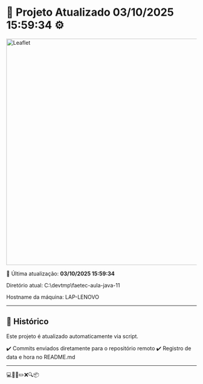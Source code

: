 # 🚀 Projeto Atualizado **03/10/2025 15:59:34** ⚙️


<img width="600" src="https://rawgit.com/Leaflet/Leaflet/main/src/images/logo.svg" alt="Leaflet" />


📅 Última atualização: **03/10/2025 15:59:34**

Diretório atual: C:\devtmp\faetec-aula-java-11

Hostname da máquina: LAP-LENOVO

---

## 📌 Histórico
Este projeto é atualizado automaticamente via script.

✔️ Commits enviados diretamente para o repositório remoto
✔️ Registro de data e hora no README.md

---

💻🧠✅✏️❌🔍📦
